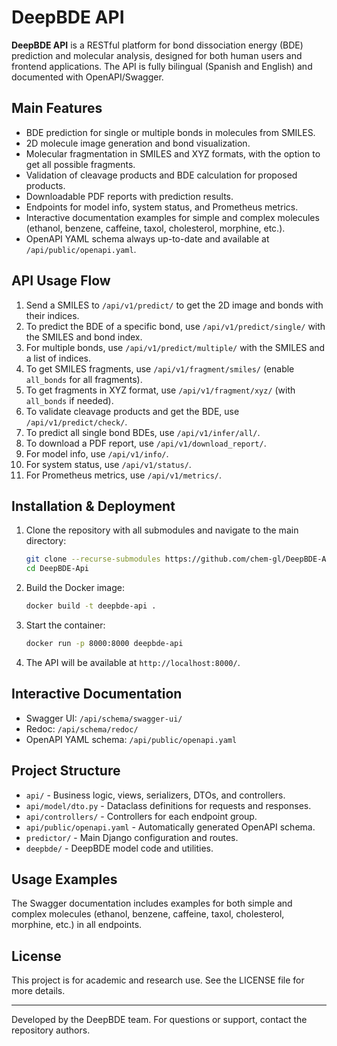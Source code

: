 # DeepBDE API

**DeepBDE API** is a RESTful platform for bond dissociation energy (BDE) prediction and molecular analysis, designed for both human users and frontend applications. The API is fully bilingual (Spanish and English) and documented with OpenAPI/Swagger.

## Main Features

- BDE prediction for single or multiple bonds in molecules from SMILES.
- 2D molecule image generation and bond visualization.
- Molecular fragmentation in SMILES and XYZ formats, with the option to get all possible fragments.
- Validation of cleavage products and BDE calculation for proposed products.
- Downloadable PDF reports with prediction results.
- Endpoints for model info, system status, and Prometheus metrics.
- Interactive documentation examples for simple and complex molecules (ethanol, benzene, caffeine, taxol, cholesterol, morphine, etc.).
- OpenAPI YAML schema always up-to-date and available at `/api/public/openapi.yaml`.

## API Usage Flow

1. Send a SMILES to `/api/v1/predict/` to get the 2D image and bonds with their indices.
2. To predict the BDE of a specific bond, use `/api/v1/predict/single/` with the SMILES and bond index.
3. For multiple bonds, use `/api/v1/predict/multiple/` with the SMILES and a list of indices.
4. To get SMILES fragments, use `/api/v1/fragment/smiles/` (enable `all_bonds` for all fragments).
5. To get fragments in XYZ format, use `/api/v1/fragment/xyz/` (with `all_bonds` if needed).
6. To validate cleavage products and get the BDE, use `/api/v1/predict/check/`.
7. To predict all single bond BDEs, use `/api/v1/infer/all/`.
8. To download a PDF report, use `/api/v1/download_report/`.
9. For model info, use `/api/v1/info/`.
10. For system status, use `/api/v1/status/`.
11. For Prometheus metrics, use `/api/v1/metrics/`.

## Installation & Deployment

1. Clone the repository with all submodules and navigate to the main directory:

   ```bash
   git clone --recurse-submodules https://github.com/chem-gl/DeepBDE-Api.git
   cd DeepBDE-Api
   ```

2. Build the Docker image:

   ```bash
   docker build -t deepbde-api .
   ```

3. Start the container:

   ```bash
   docker run -p 8000:8000 deepbde-api
   ```

4. The API will be available at `http://localhost:8000/`.

## Interactive Documentation

- Swagger UI: `/api/schema/swagger-ui/`
- Redoc: `/api/schema/redoc/`
- OpenAPI YAML schema: `/api/public/openapi.yaml`

## Project Structure

- `api/` - Business logic, views, serializers, DTOs, and controllers.
- `api/model/dto.py` - Dataclass definitions for requests and responses.
- `api/controllers/` - Controllers for each endpoint group.
- `api/public/openapi.yaml` - Automatically generated OpenAPI schema.
- `predictor/` - Main Django configuration and routes.
- `deepbde/` - DeepBDE model code and utilities.

## Usage Examples

The Swagger documentation includes examples for both simple and complex molecules (ethanol, benzene, caffeine, taxol, cholesterol, morphine, etc.) in all endpoints.

## License

This project is for academic and research use. See the LICENSE file for more details.

---

Developed by the DeepBDE team. For questions or support, contact the repository authors.
